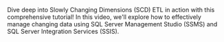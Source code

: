 Dive deep into Slowly Changing Dimensions (SCD) ETL in action with this comprehensive tutorial! In this video, we'll explore how to effectively manage changing data using SQL Server Management Studio (SSMS) and SQL Server Integration Services (SSIS).
